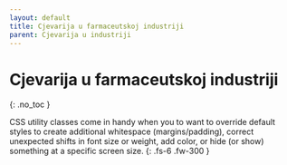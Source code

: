 ```yaml
---
layout: default
title: Cjevarija u farmaceutskoj industriji
parent: Cjevarija u industriji
---
```


# Cjevarija u farmaceutskoj industriji
{: .no_toc }

CSS utility classes come in handy when you to want to override default styles to create additional whitespace (margins/padding), correct unexpected shifts in font size or weight, add color, or hide (or show) something at a specific screen size.
{: .fs-6 .fw-300 }
